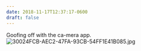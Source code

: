 ```yaml
---
date: 2018-11-17T12:37:17-0600
draft: false
---
```




Goofing off with the ca-mera app. ![30024FCB-AEC2-47FA-93CB-54FF1E41B085.jpg](http://ianwhitney.micro.blog/uploads/2018/d4d810bd50.jpg)



